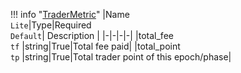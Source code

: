 !!! info "[TraderMetric](/../../schemas/trader_metric)"
    |Name<br>`Lite`|Type|Required<br>`Default`| Description |
    |-|-|-|-|
    |total_fee<br>`tf` |string|True|Total fee paid|
    |total_point<br>`tp` |string|True|Total trader point of this epoch/phase|
